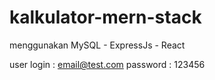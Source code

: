 # kalkulator-mern-stack

menggunakan MySQL - ExpressJs - React

user login : email@test.com
password : 123456
